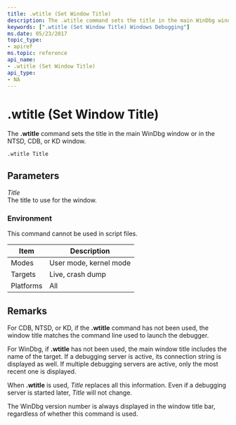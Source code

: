 ```yaml
---
title: .wtitle (Set Window Title)
description: The .wtitle command sets the title in the main WinDbg window or in the NTSD, CDB, or KD window.
keywords: [".wtitle (Set Window Title) Windows Debugging"]
ms.date: 05/23/2017
topic_type:
- apiref
ms.topic: reference
api_name:
- .wtitle (Set Window Title)
api_type:
- NA
---
```


# .wtitle (Set Window Title)


The **.wtitle** command sets the title in the main WinDbg window or in the NTSD, CDB, or KD window.

```dbgcmd
.wtitle Title 
```

## <span id="ddk_meta_set_window_title_dbg"></span><span id="DDK_META_SET_WINDOW_TITLE_DBG"></span>Parameters


<span id="_______Title______"></span><span id="_______title______"></span><span id="_______TITLE______"></span> *Title*   
The title to use for the window.

### Environment

This command cannot be used in script files.

|  Item  | Description          |
|--------|----------------------|
|Modes   |User mode, kernel mode|
|Targets |Live, crash dump      |
|Platforms|All                  |

 

## Remarks

For CDB, NTSD, or KD, if the **.wtitle** command has not been used, the window title matches the command line used to launch the debugger.

For WinDbg, if **.wtitle** has not been used, the main window title includes the name of the target. If a debugging server is active, its connection string is displayed as well. If multiple debugging servers are active, only the most recent one is displayed.

When **.wtitle** is used, *Title* replaces all this information. Even if a debugging server is started later, *Title* will not change.

The WinDbg version number is always displayed in the window title bar, regardless of whether this command is used.

 

 





